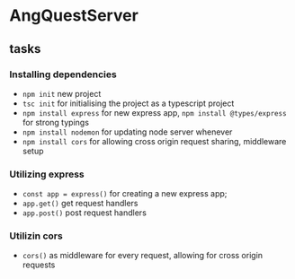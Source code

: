 # AngQuestServer

## tasks

### Installing dependencies
- `npm init` new project
- `tsc init` for initialising the project as a typescript project
- `npm install express` for new express app, `npm install @types/express` for strong typings
- `npm install nodemon` for updating node server whenever 
- `npm install cors` for allowing cross origin request sharing, middleware setup

### Utilizing express
- `const app = express()` for creating a new express app;
- `app.get()` get request handlers
- `app.post()` post request handlers

### Utilizin cors
- `cors()` as middleware for every request, allowing for cross origin requests